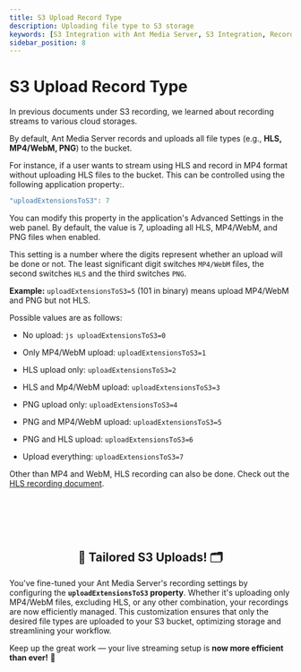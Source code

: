 ```yaml
---
title: S3 Upload Record Type
description: Uploading file type to S3 storage
keywords: [S3 Integration with Ant Media Server, S3 Integration, Record streams to cloud storage, Ant Media Server Documentation, Ant Media Server Tutorials]
sidebar_position: 8
---
```


# S3 Upload Record Type

In previous documents under S3 recording, we learned about recording streams to various cloud storages.

By default, Ant Media Server records and uploads all file types (e.g., **HLS, MP4/WebM, PNG**) to the bucket.

For instance, if a user wants to stream using HLS and record in MP4 format without uploading HLS files to the bucket. This can be controlled using the following application property:.

```js
"uploadExtensionsToS3": 7
```
  
You can modify this property in the application's Advanced Settings in the web panel. By default, the value is 7, uploading all HLS, MP4/WebM, and PNG files when enabled.

This setting is a number where the digits represent whether an upload will be done or not. The least significant digit switches `MP4/WebM` files, the second switches `HLS` and the third switches `PNG`.

**Example:** `uploadExtensionsToS3=5` (101 in binary) means upload MP4/WebM and PNG but not HLS.

Possible values are as follows:

 - No upload: `js uploadExtensionsToS3=0`
 
 - Only MP4/WebM upload: `uploadExtensionsToS3=1`

 - HLS upload only: `uploadExtensionsToS3=2`

 - HLS and Mp4/WebM upload: `uploadExtensionsToS3=3`

 - PNG upload only: `uploadExtensionsToS3=4`

 - PNG and MP4/WebM upload: `uploadExtensionsToS3=5`

 - PNG and HLS upload: `uploadExtensionsToS3=6`

 - Upload everything: `uploadExtensionsToS3=7`


Other than MP4 and WebM, HLS recording can also be done. Check out the [HLS recording document](https://antmedia.io/docs/guides/playing-live-stream/hls-playing/#save-hls-records).


<br /><br />
---

<div align="center">
<h2> 🎯 Tailored S3 Uploads! 🗂️ </h2>
</div>

You've fine-tuned your Ant Media Server's recording settings by configuring the **`uploadExtensionsToS3` property**. Whether it's uploading only MP4/WebM files, excluding HLS, or any other combination, your recordings are now efficiently managed. This customization ensures that only the desired file types are uploaded to your S3 bucket, optimizing storage and streamlining your workflow.

Keep up the great work — your live streaming setup is **now more efficient than ever!** 🚀
